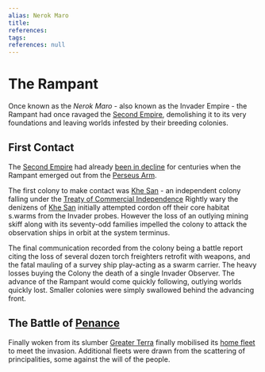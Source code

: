 ```yaml
---
alias: Nerok Maro
title:
references: 
tags:
references: null
---
```


# The Rampant 

Once known as the *Nerok Maro* - also known as the Invader Empire - the Rampant had once ravaged the [Second Empire](second-empire.md), demolishing it to its very foundations and leaving worlds infested by their breeding colonies. 

## First Contact 

The [Second Empire](second-empire.md) had already [been in decline](second-empire.md#Collapse) for centuries when the Rampant emerged out from the [Perseus Arm](galactic-features-and-local-quadrants.md#Perseus%20Arm).

The first colony to make contact was [Khe San](khe-san.md) - an independent colony falling under the [Treaty of Commercial Independence](second-empire.md#Treaty%20Planets) Rightly wary the denizens of [Khe San](khe-san.md) initially attempted cordon off their core habitat s.warms from the Invader probes. However the loss of an outlying mining skiff along with its seventy-odd families impelled the colony to attack the observation ships in orbit at the system terminus. 

The final communication recorded from the colony being a battle report citing the loss of several dozen torch freighters retrofit with weapons, and the fatal mauling of a survey ship play-acting as a swarm carrier. The heavy losses buying the Colony the death of a single Invader Observer. The advance of the Rampant would come quickly following, outlying worlds quickly lost. Smaller colonies were simply swallowed behind the advancing front.

## The Battle of [Penance](kurkut.md#Penance)

Finally woken from its slumber [Greater Terra](greater-terra.md) finally mobilised its [home fleet](terran-home-fleet.md) to meet the invasion. Additional fleets were drawn from the scattering of principalities, some against the will of the people.
